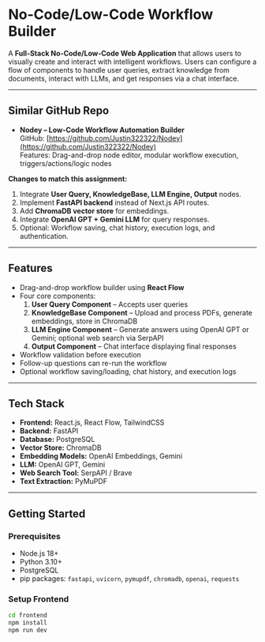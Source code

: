 # No-Code/Low-Code Workflow Builder

A **Full-Stack No-Code/Low-Code Web Application** that allows users to visually create and interact with intelligent workflows. Users can configure a flow of components to handle user queries, extract knowledge from documents, interact with LLMs, and get responses via a chat interface.

---

## **Similar GitHub Repo**
- **Nodey – Low-Code Workflow Automation Builder**  
  GitHub: [https://github.com/Justin322322/Nodey](https://github.com/Justin322322/Nodey)  
  Features: Drag-and-drop node editor, modular workflow execution, triggers/actions/logic nodes  

**Changes to match this assignment:**
1. Integrate **User Query, KnowledgeBase, LLM Engine, Output** nodes.
2. Implement **FastAPI backend** instead of Next.js API routes.
3. Add **ChromaDB vector store** for embeddings.
4. Integrate **OpenAI GPT + Gemini LLM** for query responses.
5. Optional: Workflow saving, chat history, execution logs, and authentication.

---

## **Features**
- Drag-and-drop workflow builder using **React Flow**
- Four core components:
  1. **User Query Component** – Accepts user queries
  2. **KnowledgeBase Component** – Upload and process PDFs, generate embeddings, store in ChromaDB
  3. **LLM Engine Component** – Generate answers using OpenAI GPT or Gemini; optional web search via SerpAPI
  4. **Output Component** – Chat interface displaying final responses
- Workflow validation before execution
- Follow-up questions can re-run the workflow
- Optional workflow saving/loading, chat history, and execution logs

---

## **Tech Stack**
- **Frontend:** React.js, React Flow, TailwindCSS
- **Backend:** FastAPI
- **Database:** PostgreSQL
- **Vector Store:** ChromaDB
- **Embedding Models:** OpenAI Embeddings, Gemini
- **LLM:** OpenAI GPT, Gemini
- **Web Search Tool:** SerpAPI / Brave
- **Text Extraction:** PyMuPDF

---

## **Getting Started**

### Prerequisites
- Node.js 18+
- Python 3.10+
- PostgreSQL
- pip packages: `fastapi`, `uvicorn`, `pymupdf`, `chromadb`, `openai`, `requests`

### Setup Frontend
```bash
cd frontend
npm install
npm run dev

 
 
